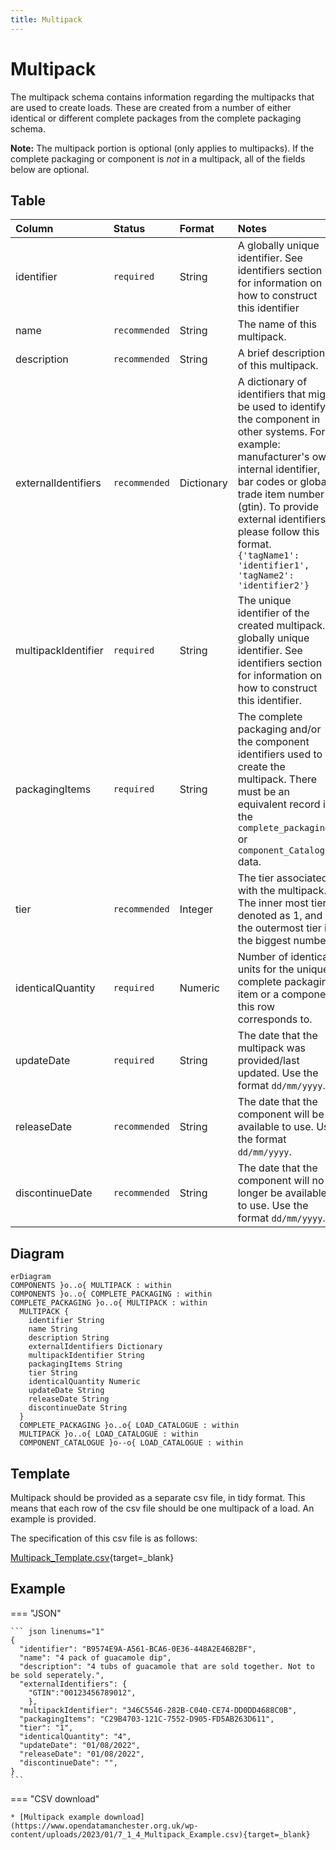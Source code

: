 ```yaml
---
title: Multipack
---
```


# Multipack

The multipack schema contains information regarding the multipacks that are used to create loads. These are created from a number of either identical or different complete packages from the complete packaging schema.

**Note:** The multipack portion is optional (only applies to multipacks). If the complete packaging or component is *not* in a multipack, all of the fields below are optional. 

## Table
|Column|<div style="width:90px">Status</div>|Format|Notes|
|:-|:-|:-|:-|
|identifier|`required`|String|A globally unique identifier. See identifiers section for information on how to construct this identifier|
|name|`recommended`|String|The name of this multipack.|
|description|`recommended`|String|A brief description of this multipack.|
|externalIdentifiers|`recommended`|Dictionary|A dictionary of identifiers that might be used to identify the component in other systems. For example: manufacturer's own internal identifier, bar codes or global trade item number (gtin). To provide external identifiers please follow this format. `{'tagName1': 'identifier1', 'tagName2': 'identifier2'}`|
|multipackIdentifier|`required`|String|The unique identifier of the created multipack. A globally unique identifier. See identifiers section for information on how to construct this identifier.|
|packagingItems|`required`|String|The complete packaging and/or the component identifiers used to create the multipack. There must be an equivalent record in the `complete_packaging` or `component_Catalogue` data.|
|tier|`recommended`|Integer|The tier associated with the multipack. The inner most tier denoted as 1, and the outermost tier is the biggest number.|
|identicalQuantity|`required`|Numeric|Number of identical units for the unique complete packaging item or a component this row corresponds to.|
|updateDate|`required`|String|The date that the multipack was provided/last updated. Use the format `dd/mm/yyyy`.|
|releaseDate|`recommended`|String|The date that the component will be available to use. Use the format `dd/mm/yyyy`.|
|discontinueDate|`recommended`|String|The date that the component will no longer be available to use. Use the format `dd/mm/yyyy`.|

## Diagram

``` mermaid
erDiagram
COMPONENTS }o..o{ MULTIPACK : within
COMPONENTS }o..o{ COMPLETE_PACKAGING : within
COMPLETE_PACKAGING }o..o{ MULTIPACK : within
  MULTIPACK {
    identifier String
    name String
    description String
    externalIdentifiers Dictionary
    multipackIdentifier String
    packagingItems String
    tier String
    identicalQuantity Numeric
    updateDate String
    releaseDate String
    discontinueDate String
  }
  COMPLETE_PACKAGING }o..o{ LOAD_CATALOGUE : within
  MULTIPACK }o..o{ LOAD_CATALOGUE : within
  COMPONENT_CATALOGUE }o--o{ LOAD_CATALOGUE : within
```

<!-- <figure markdown>
[![Schema](../img/multipack-v1.0.0-22-12-20.png){ width="450" }](https://opendatamanchester.github.io/PPP/img/multipack-v1.0.0-22-12-20.png){target=_blank}
  <figcaption>Data schema</figcaption>
</figure> -->

## Template

Multipack should be provided as a separate csv file, in tidy format. This means that each row of the csv file should be one multipack of a load. An example is provided.

The specification of this csv file is as follows:

[Multipack_Template.csv](https://www.opendatamanchester.org.uk/wp-content/uploads/2023/01/7_1_4_Multipack_Template.csv){target=_blank}

## Example

=== "JSON"

    ``` json linenums="1"
    {
      "identifier": "B9574E9A-A561-BCA6-0E36-448A2E46B2BF",
      "name": "4 pack of guacamole dip",
      "description": "4 tubs of guacamole that are sold together. Not to be sold seperately.",
      "externalIdentifiers": {
        "GTIN":"00123456789012",
        },
      "multipackIdentifier": "346C5546-282B-C040-CE74-DD0DD4688C0B",
      "packagingItems": "C29B4703-121C-7552-D905-FD5AB263D611",
      "tier": "1",
      "identicalQuantity": "4",
      "updateDate": "01/08/2022",
      "releaseDate": "01/08/2022",
      "discontinueDate": "",
    }
    ```
=== "CSV download"

    * [Multipack example download](https://www.opendatamanchester.org.uk/wp-content/uploads/2023/01/7_1_4_Multipack_Example.csv){target=_blank}